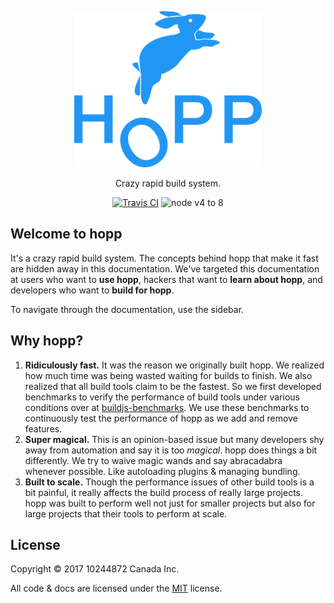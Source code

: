 <p align="center">
  <img src="img/logo.png">
</p>
<p align="center">Crazy rapid build system.</p>

<p align="center">
  <a href="https://travis-ci.org/hoppjs/hopp.svg?branch=master"><img alt="Travis CI" src="https://travis-ci.org/hoppjs/hopp.svg?branch=master"></a>
  <img alt="node v4 to 8" src="https://img.shields.io/badge/node-v4%20to%208-brightgreen.svg?style=flat">
</p>

## Welcome to hopp

It's a crazy rapid build system. The concepts behind hopp that make it
fast are hidden away in this documentation. We've targeted this documentation
at users who want to **use hopp**, hackers that want to **learn about hopp**, and
developers who want to **build for hopp**.

To navigate through the documentation, use the sidebar.

## Why hopp?

 1. **Ridiculously fast.** It was the reason we originally built hopp.
 We realized how much time was being wasted waiting for builds to finish.
 We also realized that all build tools claim to be the fastest. So we first
 developed benchmarks to verify the performance of build tools under various
 conditions over at [buildjs-benchmarks](https://travis-ci.org/hoppjs/buildjs-benchmarks).
 We use these benchmarks to continuously test the performance of hopp as we
 add and remove features.
 2. **Super magical.** This is an opinion-based issue but many developers
 shy away from automation and say it is too *magical*. hopp does things a bit
 differently. We try to waive magic wands and say abracadabra whenever possible.
 Like autoloading plugins & managing bundling.
 3. **Built to scale.** Though the performance issues of other build tools is
 a bit painful, it really affects the build process of really large projects.
 hopp was built to perform well not just for smaller projects but also for large
 projects that their tools to perform at scale.

## License

Copyright &copy; 2017 10244872 Canada Inc.

All code & docs are licensed under the [MIT](LICENSE.md) license.